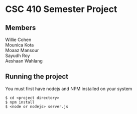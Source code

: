 # CSC 410 Semester Project

## Members

Willie Cohen  
Mounica Kota  
Moaaz Mansour  
Sayudh Roy  
Aeshaan Wahlang  

## Running the project

You must first have nodejs and NPM installed on your system

```
$ cd <project directory>  
$ npm install  
$ <node or nodejs> server.js   
```